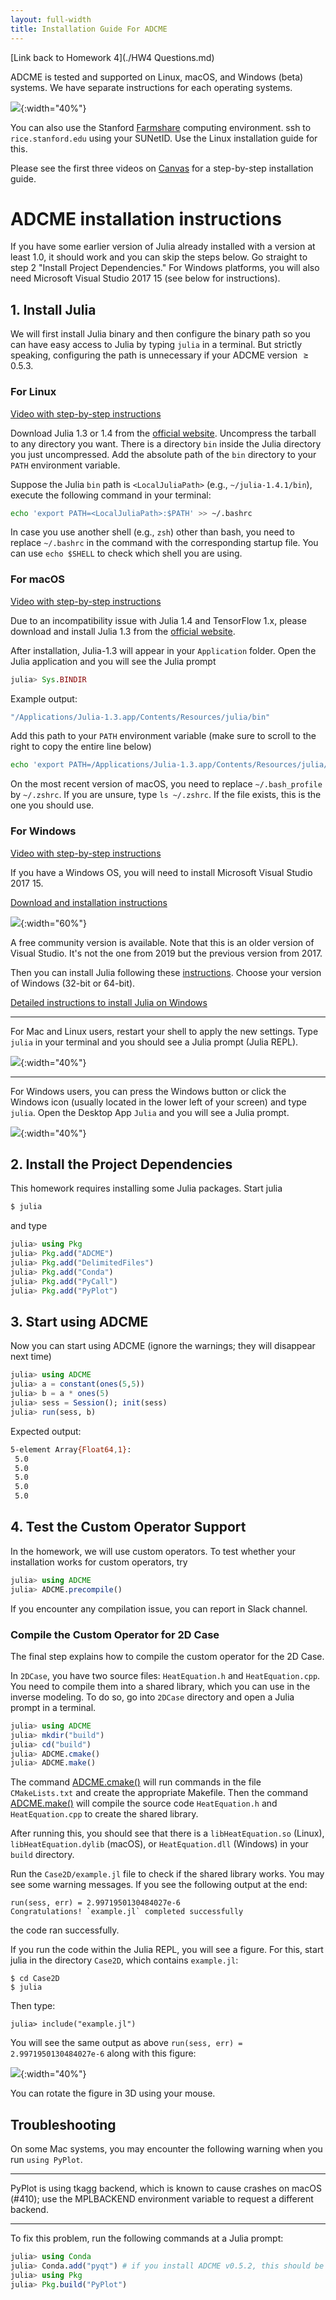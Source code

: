 ```yaml
---
layout: full-width
title: Installation Guide For ADCME 
---
```


[Link back to Homework 4](./HW4 Questions.md)

ADCME is tested and supported on Linux, macOS, and Windows (beta) systems. We have separate instructions for each operating systems.

![](assets/support_matrix.png){:width="40%"}

You can also use the Stanford [Farmshare](https://srcc.stanford.edu/farmshare2) computing environment. ssh to `rice.stanford.edu` using your SUNetID. Use the Linux installation guide for this.

Please see the first three videos on [Canvas](https://stanford-pilot.hosted.panopto.com/Panopto/Pages/Sessions/List.aspx?folderID=9a0acfdc-5022-4f2d-920d-abb90058a233) for a step-by-step installation guide.

# ADCME installation instructions

If you have some earlier version of Julia already installed with a version at least 1.0, it should work and you can skip the steps below. Go straight to step 2 "Install Project Dependencies." For Windows platforms, you will also need Microsoft Visual Studio 2017 15 (see below for instructions).

## 1. Install Julia

We will first install Julia binary and then configure the binary path so you can have easy access to Julia by typing `julia` in a terminal. But strictly speaking, configuring the path is unnecessary if your ADCME version $\geq 0.5.3$. 

### For Linux 

[Video with step-by-step instructions](https://stanford-pilot.hosted.panopto.com/Panopto/Pages/Viewer.aspx?id=f823ee8e-42b5-4004-a075-abb7005aa3b8)

Download Julia 1.3 or 1.4 from the [official website](https://julialang.org/downloads/). Uncompress the tarball to any directory you want. There is a directory `bin` inside the Julia directory you just uncompressed. Add the absolute path of the `bin` directory to your `PATH` environment variable. 

Suppose the Julia `bin` path is `<LocalJuliaPath>` (e.g., `~/julia-1.4.1/bin`), execute the following command in your terminal:

```bash
echo 'export PATH=<LocalJuliaPath>:$PATH' >> ~/.bashrc
```

In case you use another shell (e.g., `zsh`) other than bash, you need to replace `~/.bashrc` in the command with the corresponding startup file. You can use `echo $SHELL` to check which shell you are using. 

### For macOS

[Video with step-by-step instructions](https://stanford-pilot.hosted.panopto.com/Panopto/Pages/Viewer.aspx?id=027f5390-6cad-4190-ab91-abb70055cb3c)

Due to an incompatibility issue with Julia 1.4 and TensorFlow 1.x, please download and install Julia 1.3 from the [official website](https://julialang.org/downloads/oldreleases/#v131_dec_30_2019). 

After installation, Julia-1.3 will appear in your `Application` folder. Open the Julia application and you will see the Julia prompt

```julia
julia> Sys.BINDIR
```

Example output:

```bash
"/Applications/Julia-1.3.app/Contents/Resources/julia/bin"
```

Add this path to your `PATH` environment variable (make sure to scroll to the right to copy the entire line below)

```bash
echo 'export PATH=/Applications/Julia-1.3.app/Contents/Resources/julia/bin:$PATH' >> ~/.bash_profile
```

On the most recent version of macOS, you need to replace `~/.bash_profile` by `~/.zshrc`. If you are unsure, type `ls ~/.zshrc`. If the file exists, this is the one you should use.

### For Windows

[Video with step-by-step instructions](https://stanford-pilot.hosted.panopto.com/Panopto/Pages/Viewer.aspx?id=e17b2799-0590-405a-9536-abc20017a4d8)

If you have a Windows OS, you will need to install Microsoft Visual Studio 2017 15.

[Download and installation instructions](https://visualstudio.microsoft.com/vs/older-downloads/)

![](assets/vs2017.png){:width="60%"}

A free community version is available. Note that this is an older version of Visual Studio. It's not the one from 2019 but the previous version from 2017.

Then you can install Julia following these [instructions](https://julialang.org/downloads/). Choose your version of Windows (32-bit or 64-bit).

[Detailed instructions to install Julia on Windows](https://julialang.org/downloads/platform/#windows)

---

For Mac and Linux users, restart your shell to apply the new settings. Type `julia` in your terminal and you should see a Julia prompt (Julia REPL).

![](./assets/julia_prompt.png){:width="40%"}

---

For Windows users, you can press the Windows button or click the Windows icon (usually located in the lower left of your screen) and type `julia`. Open the Desktop App `Julia` and you will see a Julia prompt. 

![](./assets/windows.png){:width="40%"}

## 2. Install the Project Dependencies

This homework requires installing some Julia packages. Start julia 

```bash
$ julia
```

and type

```julia
julia> using Pkg
julia> Pkg.add("ADCME")
julia> Pkg.add("DelimitedFiles")
julia> Pkg.add("Conda")
julia> Pkg.add("PyCall")
julia> Pkg.add("PyPlot")
```

## 3. Start using ADCME

Now you can start using ADCME (ignore the warnings; they will disappear next time)

```julia
julia> using ADCME
julia> a = constant(ones(5,5))
julia> b = a * ones(5)
julia> sess = Session(); init(sess)
julia> run(sess, b)
```

Expected output:

```bash
5-element Array{Float64,1}:
 5.0
 5.0
 5.0
 5.0
 5.0
```

## 4. Test the Custom Operator Support

In the homework, we will use custom operators. To test whether your installation works for custom operators, try

```julia
julia> using ADCME
julia> ADCME.precompile()
```

If you encounter any compilation issue, you can report in Slack channel. 

### Compile the Custom Operator for 2D Case

The final step explains how to compile the custom operator for the 2D Case. 

In `2DCase`, you have two source files: `HeatEquation.h` and `HeatEquation.cpp`. You need to compile them into a shared library, which you can use in the inverse modeling. To do so, go into `2DCase` directory and open a Julia prompt in a terminal. 

```julia
julia> using ADCME
julia> mkdir("build")
julia> cd("build")
julia> ADCME.cmake()
julia> ADCME.make()
```

The command [ADCME.cmake()](https://cmake.org/cmake/help/latest/guide/tutorial/index.html) will run commands in the file `CMakeLists.txt` and create the appropriate Makefile. Then the command [ADCME.make()](https://www.gnu.org/software/make/manual/make.html) will compile the source code `HeatEquation.h` and `HeatEquation.cpp` to create the shared library.

After running this, you should see that there is a `libHeatEquation.so` (Linux), `libHeatEquation.dylib` (macOS), or `HeatEquation.dll` (Windows) in your `build` directory. 

Run the `Case2D/example.jl` file to check if the shared library works. You may see some warning messages. If you see the following output at the end:

```shell
run(sess, err) = 2.9971950130484027e-6
Congratulations! `example.jl` completed successfully
```

the code ran successfully.

If you run the code within the Julia REPL, you will see a figure. For this, start julia in the directory `Case2D`, which contains `example.jl`:

```shell
$ cd Case2D
$ julia
```

Then type:

```shell
julia> include("example.jl")
```
 
You will see the same output as above `run(sess, err) = 2.9971950130484027e-6` along with this figure:

![](assets/example_output.png){:width="40%"}

You can rotate the figure in 3D using your mouse.

## Troubleshooting

On some Mac systems, you may encounter the following warning when you run `using PyPlot`.

---

PyPlot is using tkagg backend, which is known to cause crashes on macOS (#410); use the MPLBACKEND environment variable to request a different backend.

---

To fix this problem, run the following commands at a Julia prompt:

```julia
julia> using Conda
julia> Conda.add("pyqt") # if you install ADCME v0.5.2, this should be Conda.add("pyqt", :ADCME)
julia> using Pkg
julia> Pkg.build("PyPlot")
```